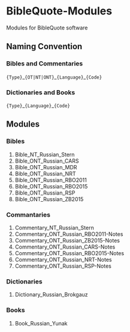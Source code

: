 # BibleQuote-Modules

Modules for BibleQuote software

## Naming Convention

### Bibles and Commentaries

`{Type}`\_`{OT|NT|ONT}`\_`{Language}`\_`{Code}`

### Dictionaries and Books

`{Type}`\_`{Language}`\_`{Code}`

## Modules

### Bibles

1. Bible_NT_Russian_Stern
1. Bible_ONT_Russian_CARS
1. Bible_ONT_Russian_MDR
1. Bible_ONT_Russian_NRT
1. Bible_ONT_Russian_RBO2011
1. Bible_ONT_Russian_RBO2015
1. Bible_ONT_Russian_RSP
1. Bible_ONT_Russian_ZB2015

### Commantaries

1. Commentary_NT_Russian_Stern
1. Commentary_ONT_Russian_RBO2011-Notes
1. Commentary_ONT_Russian_ZB2015-Notes
1. Commentary_ONT_Russian_CARS-Notes
1. Commentary_ONT_Russian_RBO2015-Notes
1. Commentary_ONT_Russian_NRT-Notes
1. Commentary_ONT_Russian_RSP-Notes

### Dictionaries

1. Dictionary_Russian_Brokgauz

### Books

1. Book_Russian_Yunak